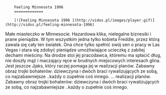 
        Feeling Minnesota 1996 
        =============
        
        [![Feeling Minnesota 1996 ](http://vidos.pl/images/player.gif)](http://vidos.pl/feeling-minnesota-1996)
        
        
 Małe miasteczko w Minnesocie. Hazardowa klika, nielegalne biznesiki i prane pieniądze. W tym wszystkim jedna tylko kobieta Freddie, przez którą zawala się cały ten światek. Ona chce tylko spełnić swój sen o pracy w Las Vegas i stara się zdobyć pieniądze umożliwiające ucieczkę z zabitej dechami mieściny. Na drodze stoi jej pracodawca, któremu ma spłacić dług, nie doszły mąż i maczający ręce w brudnych miejscowych interesach glina. Jest jeszcze Jjaks, który raczej pomaga jej w realizacji planów. Zabawny obraz trojki bohaterów: dziewczyna i dwóch braci rywalizujących ze sobą, co najzabawniejsze ..każdy o zupełnie coś innego.   ... realizacji planów. Zabawny obraz trojki bohaterów: dziewczyna i dwóch braci rywalizujących ze sobą, co najzabawniejsze ..każdy o zupełnie coś innego.
    